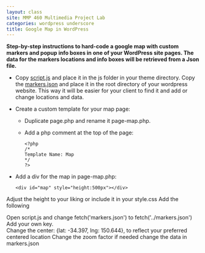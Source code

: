 ```yaml
---
layout: class
site: MMP 460 Multimedia Project Lab
categories: wordpress underscore
title: Google Map in WordPress
---
```


**Step-by-step instructions to hard-code a google map with custom markers and popup info boxes in one of your WordPress site pages. The data for the markers locations and info boxes will be retrieved from a Json file.**

- Copy [script.js](https://github.com/revitalk/google-maps-api-template) and place it in the js folder in your theme directory.
Copy the [markers.json](https://github.com/revitalk/google-maps-api-template) and place it in the root directory of your wordpress website. This way it will be easier for your client to find it and add or change locations and data.
- Create a custom template for your map page: 
  - Duplicate page.php and rename it page-map.php. 
  - Add a php comment at the top of the page:
  
        <?php
        /*
        Template Name: Map
        */
        ?>
      
- Add a div for the map in page-map.php:

      <div id="map" style="height:500px"></div>
    
Adjust the height to your liking or include it in your style.css
Add the following
<script src="<?php echo get_template_directory_uri(); ?>/js/script.js" defer></script>
Open script.js and change fetch('markers.json') to fetch('../markers.json')
Add your own key.	
Change the 
center: {lat: -34.397, lng: 150.644},
to reflect your preferred centered location
Change the zoom factor if needed
change the data in markers.json
